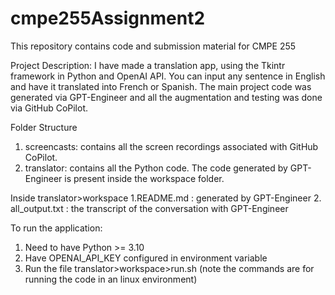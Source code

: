 # cmpe255Assignment2
This repository contains code and submission material for CMPE 255

Project Description:
I have made a translation app, using the Tkintr framework in Python and OpenAI API. You can input any sentence in English and have it translated into French or Spanish. The main project code was generated via GPT-Engineer and all the augmentation and testing was done via GitHub CoPilot.

Folder Structure
1. screencasts: contains all the screen recordings associated with GitHub CoPilot.
2. translator: contains all the Python code. The code generated by GPT-Engineer is present inside the workspace folder.

Inside translator>workspace
            1.README.md : generated by GPT-Engineer
            2. all_output.txt : the transcript of the conversation with GPT-Engineer

To run the application:
1. Need to have Python >= 3.10
2. Have OPENAI_API_KEY configured in environment variable
3. Run the file  translator>workspace>run.sh  (note the commands are for running the code in an linux environment)
   
            
   
   
